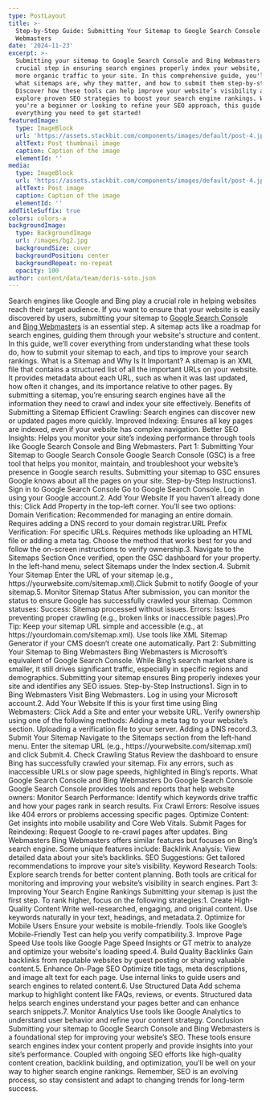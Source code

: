 ```yaml
---
type: PostLayout
title: >-
  Step-by-Step Guide: Submitting Your Sitemap to Google Search Console and Bing
  Webmasters
date: '2024-11-23'
excerpt: >-
  Submitting your sitemap to Google Search Console and Bing Webmasters is a
  crucial step in ensuring search engines properly index your website, driving
  more organic traffic to your site. In this comprehensive guide, you'll learn
  what sitemaps are, why they matter, and how to submit them step-by-step.
  Discover how these tools can help improve your website’s visibility and
  explore proven SEO strategies to boost your search engine rankings. Whether
  you're a beginner or looking to refine your SEO approach, this guide has
  everything you need to get started!
featuredImage:
  type: ImageBlock
  url: 'https://assets.stackbit.com/components/images/default/post-4.jpeg'
  altText: Post thumbnail image
  caption: Caption of the image
  elementId: ''
media:
  type: ImageBlock
  url: 'https://assets.stackbit.com/components/images/default/post-4.jpeg'
  altText: Post image
  caption: Caption of the image
  elementId: ''
addTitleSuffix: true
colors: colors-a
backgroundImage:
  type: BackgroundImage
  url: /images/bg2.jpg
  backgroundSize: cover
  backgroundPosition: center
  backgroundRepeat: no-repeat
  opacity: 100
author: content/data/team/doris-soto.json
---
```

Search engines like Google and Bing play a crucial role in helping websites reach their target audience. If you want to ensure that your website is easily discovered by users, submitting your sitemap to [Google Search Console](https://search.google.com/search-console) and [Bing Webmasters](https://www.bing.com/webmasters) is an essential step. A sitemap acts like a roadmap for search engines, guiding them through your website's structure and content. In this guide, we’ll cover everything from understanding what these tools do, how to submit your sitemap to each, and tips to improve your search rankings. What is a Sitemap and Why Is It Important? A sitemap is an XML file that contains a structured list of all the important URLs on your website. It provides metadata about each URL, such as when it was last updated, how often it changes, and its importance relative to other pages. By submitting a sitemap, you’re ensuring search engines have all the information they need to crawl and index your site effectively. Benefits of Submitting a Sitemap Efficient Crawling: Search engines can discover new or updated pages more quickly. Improved Indexing: Ensures all key pages are indexed, even if your website has complex navigation. Better SEO Insights: Helps you monitor your site’s indexing performance through tools like Google Search Console and Bing Webmasters. Part 1: Submitting Your Sitemap to Google Search Console Google Search Console (GSC) is a free tool that helps you monitor, maintain, and troubleshoot your website’s presence in Google search results. Submitting your sitemap to GSC ensures Google knows about all the pages on your site. Step-by-Step Instructions1. Sign in to Google Search Console Go to Google Search Console. Log in using your Google account.2. Add Your Website If you haven’t already done this: Click Add Property in the top-left corner. You’ll see two options: Domain Verification: Recommended for managing an entire domain. Requires adding a DNS record to your domain registrar.URL Prefix Verification: For specific URLs. Requires methods like uploading an HTML file or adding a meta tag. Choose the method that works best for you and follow the on-screen instructions to verify ownership.3. Navigate to the Sitemaps Section Once verified, open the GSC dashboard for your property. In the left-hand menu, select Sitemaps under the Index section.4. Submit Your Sitemap Enter the URL of your sitemap (e.g., https\://yourwebsite.com/sitemap.xml).Click Submit to notify Google of your sitemap.5. Monitor Sitemap Status After submission, you can monitor the status to ensure Google has successfully crawled your sitemap. Common statuses: Success: Sitemap processed without issues. Errors: Issues preventing proper crawling (e.g., broken links or inaccessible pages).Pro Tip: Keep your sitemap URL simple and accessible (e.g., at https\://yourdomain.com/sitemap.xml). Use tools like XML Sitemap Generator if your CMS doesn’t create one automatically. Part 2: Submitting Your Sitemap to Bing Webmasters Bing Webmasters is Microsoft’s equivalent of Google Search Console. While Bing’s search market share is smaller, it still drives significant traffic, especially in specific regions and demographics. Submitting your sitemap ensures Bing properly indexes your site and identifies any SEO issues. Step-by-Step Instructions1. Sign in to Bing Webmasters Visit Bing Webmasters. Log in using your Microsoft account.2. Add Your Website If this is your first time using Bing Webmasters: Click Add a Site and enter your website URL. Verify ownership using one of the following methods: Adding a meta tag to your website’s  section. Uploading a verification file to your server. Adding a DNS record.3. Submit Your Sitemap Navigate to the Sitemaps section from the left-hand menu. Enter the sitemap URL (e.g., https\://yourwebsite.com/sitemap.xml) and click Submit.4. Check Crawling Status Review the dashboard to ensure Bing has successfully crawled your sitemap. Fix any errors, such as inaccessible URLs or slow page speeds, highlighted in Bing’s reports. What Google Search Console and Bing Webmasters Do Google Search Console Google Search Console provides tools and reports that help website owners: Monitor Search Performance: Identify which keywords drive traffic and how your pages rank in search results. Fix Crawl Errors: Resolve issues like 404 errors or problems accessing specific pages. Optimize Content: Get insights into mobile usability and Core Web Vitals. Submit Pages for Reindexing: Request Google to re-crawl pages after updates. Bing Webmasters Bing Webmasters offers similar features but focuses on Bing’s search engine. Some unique features include: Backlink Analysis: View detailed data about your site’s backlinks. SEO Suggestions: Get tailored recommendations to improve your site’s visibility. Keyword Research Tools: Explore search trends for better content planning. Both tools are critical for monitoring and improving your website’s visibility in search engines. Part 3: Improving Your Search Engine Rankings Submitting your sitemap is just the first step. To rank higher, focus on the following strategies:1. Create High-Quality Content Write well-researched, engaging, and original content. Use keywords naturally in your text, headings, and metadata.2. Optimize for Mobile Users Ensure your website is mobile-friendly. Tools like Google’s Mobile-Friendly Test can help you verify compatibility.3. Improve Page Speed Use tools like Google Page Speed Insights or GT metrix to analyze and optimize your website's loading speed.4. Build Quality Backlinks Gain backlinks from reputable websites by guest posting or sharing valuable content.5. Enhance On-Page SEO Optimize title tags, meta descriptions, and image alt text for each page. Use internal links to guide users and search engines to related content.6. Use Structured Data Add schema markup to highlight content like FAQs, reviews, or events. Structured data helps search engines understand your pages better and can enhance search snippets.7. Monitor Analytics Use tools like Google Analytics to understand user behavior and refine your content strategy. Conclusion Submitting your sitemap to Google Search Console and Bing Webmasters is a foundational step for improving your website’s SEO. These tools ensure search engines index your content properly and provide insights into your site’s performance. Coupled with ongoing SEO efforts like high-quality content creation, backlink building, and optimization, you’ll be well on your way to higher search engine rankings. Remember, SEO is an evolving process, so stay consistent and adapt to changing trends for long-term success.
